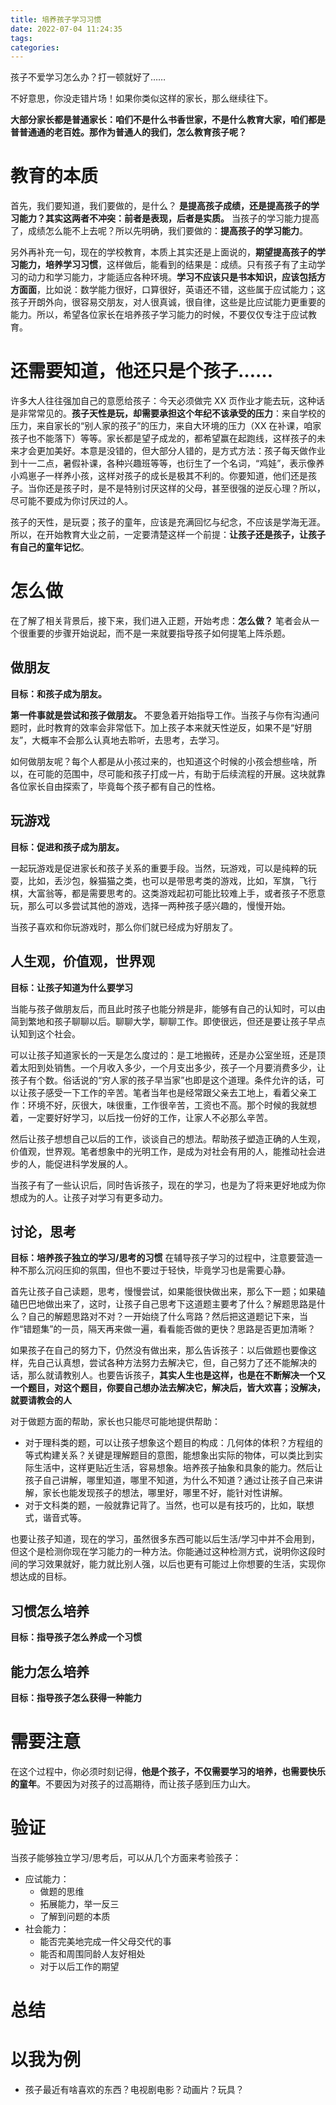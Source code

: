 ```yaml
---
title: 培养孩子学习习惯
date: 2022-07-04 11:24:35
tags:
categories:
---
```


孩子不爱学习怎么办？打一顿就好了……

不好意思，你没走错片场！如果你类似这样的家长，那么继续往下。

**大部分家长都是普通家长：咱们不是什么书香世家，不是什么教育大家，咱们都是普普通通的老百姓。那作为普通人的我们，怎么教育孩子呢？**
<!-- more -->

# 教育的本质
首先，我们要知道，我们要做的，是什么？ **是提高孩子成绩，还是提高孩子的学习能力？其实这两者不冲突：前者是表现，后者是实质。** 当孩子的学习能力提高了，成绩怎么能不上去呢？所以先明确，我们要做的：**提高孩子的学习能力**。

另外再补充一句，现在的学校教育，本质上其实还是上面说的，**期望提高孩子的学习能力，培养学习习惯**，这样做后，能看到的结果是：成绩。只有孩子有了主动学习的动力和学习能力，才能适应各种环境。**学习不应该只是书本知识，应该包括方方面面**，比如说：数学能力很好，口算很好，英语还不错，这些属于应试能力；这孩子开朗外向，很容易交朋友，对人很真诚，很自律，这些是比应试能力更重要的能力。所以，希望各位家长在培养孩子学习能力的时候，不要仅仅专注于应试教育。

# 还需要知道，他还只是个孩子……
许多大人往往强加自己的意愿给孩子：今天必须做完 XX 页作业才能去玩，这种话是非常常见的。**孩子天性是玩，却需要承担这个年纪不该承受的压力**：来自学校的压力，来自家长的“别人家的孩子”的压力，来自大环境的压力（XX 在补课，咱家孩子也不能落下）等等。家长都是望子成龙的，都希望赢在起跑线，这样孩子的未来才会更加美好。本意是没错的，但大部分人错的，是方式方法：孩子每天做作业到十一二点，暑假补课，各种兴趣班等等，也衍生了一个名词，“鸡娃”，表示像养小鸡崽子一样养小孩，这样对孩子的成长是极其不利的。你要知道，他们还是孩子。当你还是孩子时，是不是特别讨厌这样的父母，甚至很强的逆反心理？所以，尽可能不要成为你讨厌过的人。

孩子的天性，是玩耍；孩子的童年，应该是充满回忆与纪念，不应该是学海无涯。所以，在开始教育大业之前，一定要清楚这样一个前提：**让孩子还是孩子，让孩子有自己的童年记忆**。

# 怎么做
在了解了相关背景后，接下来，我们进入正题，开始考虑：**怎么做？** 笔者会从一个很重要的步骤开始说起，而不是一来就要指导孩子如何提笔上阵杀题。

## 做朋友
**目标：和孩子成为朋友。**

**第一件事就是尝试和孩子做朋友。** 不要急着开始指导工作。当孩子与你有沟通问题时，此时教育的效率会非常低下。加上孩子本来就天性逆反，如果不是“好朋友”，大概率不会那么认真地去聆听，去思考，去学习。

如何做朋友呢？每个人都是从小孩过来的，也知道这个时候的小孩会想些啥，所以，在可能的范围中，尽可能和孩子打成一片，有助于后续流程的开展。这块就靠各位家长自由探索了，毕竟每个孩子都有自己的性格。

## 玩游戏
**目标：促进和孩子成为朋友。**

一起玩游戏是促进家长和孩子关系的重要手段。当然，玩游戏，可以是纯粹的玩耍，比如，丢沙包，躲猫猫之类，也可以是带思考类的游戏，比如，军旗，飞行棋，大富翁等，都是需要思考的。这类游戏起初可能比较难上手，或者孩子不愿意玩，那么可以多尝试其他的游戏，选择一两种孩子感兴趣的，慢慢开始。

当孩子喜欢和你玩游戏时，那么你们就已经成为好朋友了。

## 人生观，价值观，世界观
**目标：让孩子知道为什么要学习**

当能与孩子做朋友后，而且此时孩子也能分辨是非，能够有自己的认知时，可以由简到繁地和孩子聊聊以后。聊聊大学，聊聊工作。即使很远，但还是要让孩子早点认知到这个社会。

可以让孩子知道家长的一天是怎么度过的：是工地搬砖，还是办公室坐班，还是顶着太阳到处销售。一个月收入多少，一个月支出多少，孩子一个月要消费多少，让孩子有个数。俗话说的“穷人家的孩子早当家”也即是这个道理。条件允许的话，可以让孩子感受一下工作的辛苦。笔者当年也是经常跟父亲去工地上，看着父亲工作：环境不好，灰很大，味很重，工作很辛苦，工资也不高。那个时候的我就想着，一定要好好学习，以后找一份好的工作，让家人不必那么辛苦。

然后让孩子想想自己以后的工作，谈谈自己的想法。帮助孩子塑造正确的人生观，价值观，世界观。笔者想象中的光明工作，是成为对社会有用的人，能推动社会进步的人，能促进科学发展的人。

当孩子有了一些认识后，同时告诉孩子，现在的学习，也是为了将来更好地成为你想成为的人。让孩子对学习有更多动力。

## 讨论，思考
**目标：培养孩子独立的学习/思考的习惯**
在辅导孩子学习的过程中，注意要营造一种不那么沉闷压抑的氛围，但也不要过于轻快，毕竟学习也是需要心静。

首先让孩子自己读题，思考，慢慢尝试，如果能很快做出来，那么下一题；如果磕磕巴巴地做出来了，这时，让孩子自己思考下这道题主要考了什么？解题思路是什么？自己的解题思路对不对？一开始绕了什么弯路？然后把这道题记下来，当作“错题集”的一员，隔天再来做一遍，看看能否做的更快？思路是否更加清晰？

如果孩子在自己的努力下，仍然没有做出来，那么告诉孩子：以后做题也要像这样，先自己认真想，尝试各种方法努力去解决它，但，自己努力了还不能解决的话，那么就请教别人。也要告诉孩子，**其实人生也是这样，也是在不断解决一个又一个题目，对这个题目，你要自己想办法去解决它，解决后，皆大欢喜；没解决，就要请教会的人**

对于做题方面的帮助，家长也只能尽可能地提供帮助：
- 对于理科类的题，可以让孩子想象这个题目的构成：几何体的体积？方程组的等式构建关系？关键是理解题目的意图，能想象出实际的物体，可以类比到实际生活中，这样更贴近生活，容易想象。培养孩子抽象和具象的能力。然后让孩子自己讲解，哪里知道，哪里不知道，为什么不知道？通过让孩子自己来讲解，家长也能发现孩子的想法，哪里好，哪里不好，能针对性讲解。
- 对于文科类的题，一般就靠记背了。当然，也可以是有技巧的，比如，联想式，谐音式等。

也要让孩子知道，现在的学习，虽然很多东西可能以后生活/学习中并不会用到，但这个是检测你现在学习能力的一种方法。你能通过这种检测方式，说明你这段时间的学习效果就好，能力就比别人强，以后也更有可能过上你想要的生活，实现你想达成的目标。

## 习惯怎么培养
**目标：指导孩子怎么养成一个习惯**
## 能力怎么培养
**目标：指导孩子怎么获得一种能力**

# 需要注意
在这个过程中，你必须时刻记得，**他是个孩子，不仅需要学习的培养，也需要快乐的童年**。不要因为对孩子的过高期待，而让孩子感到压力山大。

# 验证
当孩子能够独立学习/思考后，可以从几个方面来考验孩子：
- 应试能力：
	- 做题的思维
	- 拓展能力，举一反三
	- 了解到问题的本质
- 社会能力：
	- 能否完美地完成一件父母交代的事
	- 能否和周围同龄人友好相处
	- 对于以后工作的期望

# 总结


# 以我为例
- 孩子最近有啥喜欢的东西？电视剧电影？动画片？玩具？
